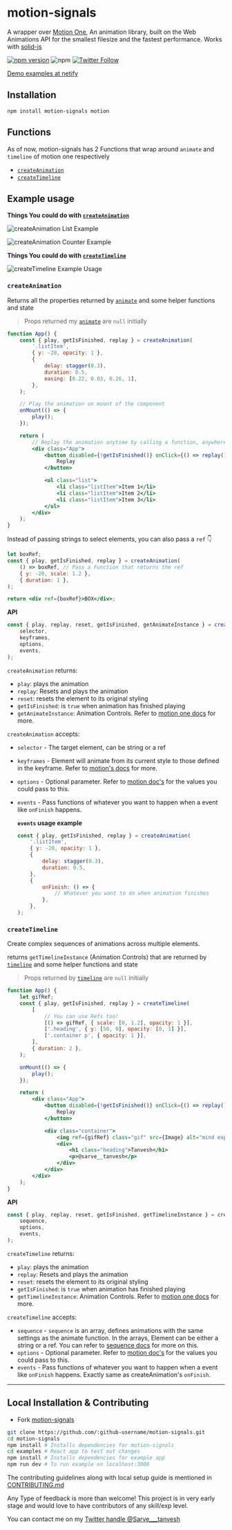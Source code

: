 # motion-signals

A wrapper over [Motion One](https://motion.dev/), An animation library, built on the Web Animations API for the smallest filesize and the fastest performance. Works with [solid-js](https://www.solidjs.com/)

[![npm version](https://badge.fury.io/js/motion-signals.svg)](https://www.npmjs.com/package/motion-signals) ![npm](https://img.shields.io/npm/dt/motion-signals) [![Twitter Follow](https://img.shields.io/twitter/follow/Sarve___tanvesh?label=Chat)](https://twitter.com/Sarve___tanvesh)

[Demo examples at netify](https://motion-signals.netlify.app/)

## Installation

```
npm install motion-signals motion
```

## Functions

As of now, motion-signals has 2 Functions that wrap around `animate` and `timeline` of motion one respectively

-   [`createAnimation`](https://github.com/tanvesh01/motion-signals#createAnimation)
-   [`createTimeline`](https://github.com/tanvesh01/motion-signals#createTimeline)

## Example usage

**Things You could do with [`createAnimation`](https://github.com/tanvesh01/motion-signals#createanimation)**

<!-- Animating List - [Link to codesandbox](https://codesandbox.io/s/divine-mountain-qelct?file=/src/App.js) -->

![createAnimation List Example](https://media1.giphy.com/media/JNMxjkEipIurs5RaQb/giphy.gif)

<!-- Animating Counter - [Link to codesandbox](https://codesandbox.io/s/nice-browser-d4ds3?file=/src/App.js) -->

![createAnimation Counter Example](https://media3.giphy.com/media/80wDwOyRlnS1woHcF0/giphy.gif)

**Things You could do with [`createTimeline`](https://github.com/tanvesh01/motion-signals#createtimeline)**

<!-- Animating elements independently - [Link to codesandbox](https://codesandbox.io/s/dazzling-dawn-f48sm?file=/src/App.js) -->

![createTimeline Example Usage](https://media1.giphy.com/media/RxCRUxJgi4nuM7b7yv/giphy.gif)

### `createAnimation`

Returns all the properties returned by [`animate`](https://motion.dev/dom/animate) and some helper functions and state

> Props returned my [`animate`](https://motion.dev/dom/animate) are `null` initially

<!-- You may view this example [here on codesandbox](https://codesandbox.io/s/divine-mountain-qelct?file=/src/App.js). -->

```jsx
function App() {
    const { play, getIsFinished, replay } = createAnimation(
        '.listItem',
        { y: -20, opacity: 1 },
        {
            delay: stagger(0.3),
            duration: 0.5,
            easing: [0.22, 0.03, 0.26, 1],
        },
    );

    // Play the animation on mount of the component
    onMount(() => {
        play();
    });

    return (
        // Replay the animation anytime by calling a function, anywhere
        <div class="App">
            <button disabled={!getIsFinished()} onClick={() => replay()}>
                Replay
            </button>

            <ul class="list">
                <li class="listItem">Item 1</li>
                <li class="listItem">Item 2</li>
                <li class="listItem">Item 3</li>
            </ul>
        </div>
    );
}
```

Instead of passing strings to select elements, you can also pass a `ref` :point_down:

```jsx
let boxRef;
const { play, getIsFinished, replay } = createAnimation(
    () => boxRef, // Pass a Function that returns the ref
    { y: -20, scale: 1.2 },
    { duration: 1 },
);

return <div ref={boxRef}>BOX</div>;
```

**API**

```js
const { play, replay, reset, getIsFinished, getAnimateInstance } = createAnimation(
    selector,
    keyframes,
    options,
    events,
);
```

`createAnimation` returns:

-   `play`: plays the animation
-   `replay`: Resets and plays the animation
-   `reset`: resets the element to its original styling
-   `getIsFinished`: is `true` when animation has finished playing
-   `getAnimateInstance`: Animation Controls. Refer to [motion one docs](https://motion.dev/dom/controls) for more.

`createAnimation` accepts:

-   `selector` - The target element, can be string or a ref
-   `keyframes` - Element will animate from its current style to those defined in the keyframe. Refer to [motion's docs](https://motion.dev/dom/animate#keyframes) for more.
-   `options` - Optional parameter. Refer to [motion doc's](https://motion.dev/dom/animate#options) for the values you could pass to this.
-   `events` - Pass functions of whatever you want to happen when a event like `onFinish` happens.

    **`events` usage example**

    ```jsx
    const { play, getIsFinished, replay } = createAnimation(
        '.listItem',
        { y: -20, opacity: 1 },
        {
            delay: stagger(0.3),
            duration: 0.5,
        },
        {
            onFinish: () => {
                // Whatever you want to do when animation finishes
            },
        },
    );
    ```

### `createTimeline`

Create complex sequences of animations across multiple elements.

returns `getTimelineInstance` (Animation Controls) that are returned by [`timeline`](https://motion.dev/dom/timeline) and some helper functions and state

> Props returned by [`timeline`](https://motion.dev/dom/timeline) are `null` initially

<!-- You may view this example [here on codesandbox](https://codesandbox.io/s/dazzling-dawn-f48sm?file=/src/App.js). -->

```jsx
function App() {
    let gifRef;
    const { play, getIsFinished, replay } = createTimeline(
        [
            // You can use Refs too!
            [() => gifRef, { scale: [0, 1.2], opacity: 1 }],
            ['.heading', { y: [50, 0], opacity: [0, 1] }],
            ['.container p', { opacity: 1 }],
        ],
        { duration: 2 },
    );

    onMount(() => {
        play();
    });

    return (
        <div class="App">
            <button disabled={!getIsFinished()} onClick={() => replay()}>
                Replay
            </button>

            <div class="container">
                <img ref={gifRef} class="gif" src={Image} alt="mind explosion gif" />
                <div>
                    <h1 class="heading">Tanvesh</h1>
                    <p>@sarve__tanvesh</p>
                </div>
            </div>
        </div>
    );
}
```

**API**

```js
const { play, replay, reset, getIsFinished, getTimelineInstance } = createTimeline(
    sequence,
    options,
    events,
);
```

`createTimeline` returns:

-   `play`: plays the animation
-   `replay`: Resets and plays the animation
-   `reset`: resets the element to its original styling
-   `getIsFinished`: is `true` when animation has finished playing
-   `getTimelineInstance`: Animation Controls. Refer to [motion one docs](https://motion.dev/dom/controls) for more.

`createTimeline` accepts:

-   `sequence` - `sequence` is an array, defines animations with the same settings as the animate function. In the arrays, Element can be either a string or a ref. You can refer to [sequence docs](https://motion.dev/dom/timeline#sequence) for more on this.
-   `options` - Optional parameter. Refer to [motion doc's](https://motion.dev/dom/animate#options) for the values you could pass to this.
-   `events` - Pass functions of whatever you want to happen when a event like `onFinish` happens. Exactly same as createAnimation's `onFinish`.

---

## Local Installation & Contributing

-   Fork [motion-signals](https://github.com/tanvesh01/motion-signals)

```sh
git clone https://github.com/:github-username/motion-signals.git
cd motion-signals
npm install # Installs dependencies for motion-signals
cd examples # React app to test out changes
npm install # Installs dependencies for example app
npm run dev # To run example on localhost:3000
```

The contributing guidelines along with local setup guide is mentioned in [CONTRIBUTING.md](https://github.com/tanvesh01/motion-signals/blob/main/CONTRIBUTING.md)

Any Type of feedback is more than welcome! This project is in very early stage and would love to have contributors of any skill/exp level.

You can contact me on my [Twitter handle @Sarve\_\_\_tanvesh](https://twitter.com/Sarve___tanvesh)
